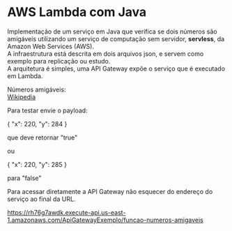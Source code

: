 # AWS Lambda com Java


Implementação de um serviço em Java que verifica se dois números são amigáveis utilizando um serviço de computação sem servidor, **servless**, da Amazon Web Services (AWS).<br>
A infraestrutura está descrita em dois arquivos json, e servem como exemplo para replicação ou estudo.<br>
A arquitetura é simples, uma API Gateway expõe o serviço que é executado em Lambda.

Números amigáveis:<br>
[Wikipedia](https://pt.wikipedia.org/wiki/N%C3%BAmero_amigo "Wikipedia")

Para testar envie o payload:

{
  "x": 220,
  "y": 284
}

que deve retornar "true"

ou 

{
  "x": 220,
  "y": 285
}

para "false"

Para acessar diretamente a API Gateway não esquecer do endereço do serviço ao final da URL.

https://rh76g7awdk.execute-api.us-east-1.amazonaws.com/ApiGatewayExemplo/funcao-numeros-amigaveis

